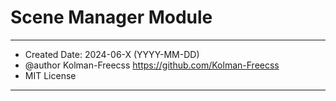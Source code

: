# Scene Manager Module

-------------------------------------------------------------------
- Created Date: 2024-06-X (YYYY-MM-DD)
- @author Kolman-Freecss https://github.com/Kolman-Freecss
- MIT License
-------------------------------------------------------------------